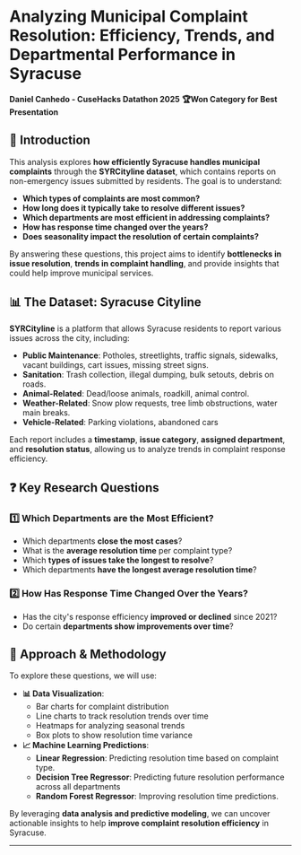 # Analyzing Municipal Complaint Resolution: Efficiency, Trends, and Departmental Performance in Syracuse
 **Daniel Canhedo - CuseHacks Datathon 2025**
 **🏆Won Category for Best Presentation**

## 📌 Introduction
This analysis explores **how efficiently Syracuse handles municipal complaints** through the **SYRCityline dataset**, which contains reports on non-emergency issues submitted by residents. The goal is to understand:
- **Which types of complaints are most common?**
- **How long does it typically take to resolve different issues?**
- **Which departments are most efficient in addressing complaints?**
- **How has response time changed over the years?**
- **Does seasonality impact the resolution of certain complaints?**

By answering these questions, this project aims to identify **bottlenecks in issue resolution**, **trends in complaint handling**, and provide insights that could help improve municipal services.

## 📊 The Dataset: Syracuse Cityline
**SYRCityline** is a platform that allows Syracuse residents to report various issues across the city, including:
- **Public Maintenance**: Potholes, streetlights, traffic signals, sidewalks, vacant buildings, cart issues, missing street signs.
- **Sanitation**: Trash collection, illegal dumping, bulk setouts, debris on roads.
- **Animal-Related**: Dead/loose animals, roadkill, animal control.
- **Weather-Related**: Snow plow requests, tree limb obstructions, water main breaks.
- **Vehicle-Related**: Parking violations, abandoned cars

Each report includes a **timestamp**, **issue category**, **assigned department**, and **resolution status**, allowing us to analyze trends in complaint response efficiency.

## ❓ Key Research Questions
### **1️⃣ Which Departments are the Most Efficient?**
- Which departments **close the most cases**?
- What is the **average resolution time** per complaint type?
- Which **types of issues take the longest to resolve**?
- Which departments **have the longest average resolution time**?

### **2️⃣️ How Has Response Time Changed Over the Years?**
- Has the city's response efficiency **improved or declined** since 2021?
- Do certain **departments show improvements over time**?

## 🔬 Approach & Methodology
To explore these questions, we will use:
- **📊 Data Visualization**:
   - Bar charts for complaint distribution
   - Line charts to track resolution trends over time
   - Heatmaps for analyzing seasonal trends
   - Box plots to show resolution time variance
- **📈 Machine Learning Predictions**:
   - **Linear Regression**: Predicting resolution time based on complaint type.
   - **Decision Tree Regressor**: Predicting future resolution performance across all departments
   - **Random Forest Regressor**: Improving resolution time predictions.

By leveraging **data analysis and predictive modeling**, we can uncover actionable insights to help **improve complaint resolution efficiency** in Syracuse.

---
